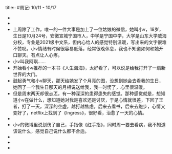 title:: #周记: 10/11 - 10/17

-
-
- 上周除了工作，唯一的一件大事是加上了一位姑娘的微信，她叫小v，18岁，生日是10月24号，安徽宣城宁国市人，中学是宁国中学，大学是山东大学威海分校，专业是2021级中文系，但内心给人的感觉特别温暖，写出来的文字很难不赞叹。小v情绪有时候很容易低落，经常很晚休息，我也不知道如何和她开口聊天。有点让人心疼。
- 小v叫我阿琪......
- 开始看小v推荐的一本书《人生海海》，太好看了，可以说是给我打开了一扇新世界的大门。
- 鼓起勇气和小v聊天，那天给她发了个月亮的图，没想到她会去看我的生日，她回了一个我生日那天的月相说送给我，我一时愣了，心里很温暖。
- 但是周末两天却很忐忑，有一种深深的患得患失的感觉。那种感觉就是，想知道小v在做什么，想知道她对我是喜欢还是讨厌，于是心情就很差，下回了王者，打了一天，深深的空虚，越打越焦虑。后来去看书，后来去跑步，心情又变好了，netflix上找到了《Ingress》，很好看，治愈了一天的心情。
-
- 小v的微博里说划伤了自己，手指像《红手指》，同时周一要去看病，我不知道该说什么，感觉自己说什么都不合适。
-
-
-